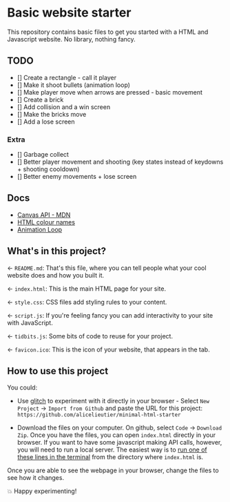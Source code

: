# Basic website starter

This repository contains basic files to get you started with a HTML and Javascript website. No library, nothing fancy.

## TODO

- [] Create a rectangle - call it player
- [] Make it shoot bullets (animation loop)
- [] Make player move when arrows are pressed - basic movement
- [] Create a brick
- [] Add collision and a win screen
- [] Make the bricks move
- [] Add a lose screen

### Extra
- [] Garbage collect
- [] Better player movement and shooting (key states instead of keydowns + shooting cooldown)
- [] Better enemy movements + lose screen


## Docs

- [Canvas API - MDN](https://developer.mozilla.org/en-US/docs/Web/API/Canvas_API)
- [HTML colour names](https://htmlcolorcodes.com/color-names/)
- [Animation Loop](https://developer.mozilla.org/en-US/docs/Web/API/window/requestAnimationFrame)


## What's in this project?
← `README.md`: That's this file, where you can tell people what your cool website does and how you built it.

← `index.html`: This is the main HTML page for your site.

← `style.css`: CSS files add styling rules to your content.

← `script.js`: If you're feeling fancy you can add interactivity to your site with JavaScript.

← `tidbits.js`: Some bits of code to reuse for your project.

← `favicon.ico`: This is the icon of your website, that appears in the tab.

## How to use this project

You could:

* Use [glitch](https://glitch.com/) to experiment with it directly in your browser - Select `New Project` -> `Import from Github` and paste the URL for this project: `https://github.com/alicelieutier/minimal-html-starter`

* Download the files on your computer. On github, select `Code` -> `Download Zip`. Once you have the files, you can open `index.html` directly in your browser. If you want to have some javascript making API calls, however, you will need to run a local server. The easiest way is to [run one of these lines in the terminal](https://gist.github.com/willurd/5720255) from the directory where `index.html` is.

Once you are able to see the webpage in your browser, change the files to see how it changes.

💥 Happy experimenting!
